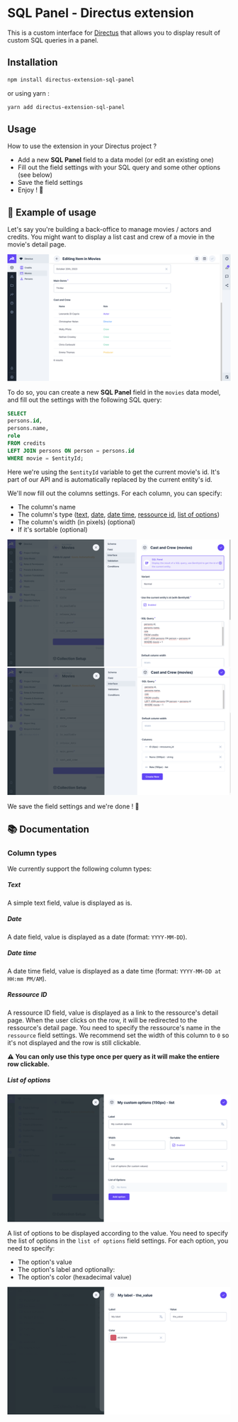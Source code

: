 # SQL Panel - Directus extension

This is a custom interface for [Directus](https://directus.io/) that allows you to display result of custom SQL queries in a panel.

## Installation

```bash
npm install directus-extension-sql-panel
```

or using yarn :

```bash
yarn add directus-extension-sql-panel
```

## Usage

How to use the extension in your Directus project ?

- Add a new **SQL Panel** field to a data model (or edit an existing one)
- Fill out the field settings with your SQL query and some other options (see below)
- Save the field settings
- Enjoy ! 🎉

## 🧪 Example of usage

Let's say you're building a back-office to manage movies / actors and credits.
You might want to display a list cast and crew of a movie in the movie's detail page.

![Example of usage](./docs/example.png)

To do so, you can create a new **SQL Panel** field in the `movies` data model, and fill out the settings with the following SQL query:

```sql
SELECT
persons.id,
persons.name,
role
FROM credits
LEFT JOIN persons ON person = persons.id
WHERE movie = $entityId;
```

Here we're using the `$entityId` variable to get the current movie's id. It's part of our API and is automatically replaced by the current entity's id.

We'll now fill out the columns settings. For each column, you can specify:

- The column's name
- The column's type ([text](#column-types), [date](#column-types), [date time](#column-types), [ressource id](#column-types), [list of options](#column-types))
- The column's width (in pixels) (optional)
- If it's sortable (optional)

![Example of settings top](./docs/example-settings-1.png)
![Example of settings bottom](./docs/example-settings-2.png)

We save the field settings and we're done ! 🎉

## 📚 Documentation

### Column types

We currently support the following column types:

##### Text

A simple text field, value is displayed as is.

##### Date

A date field, value is displayed as a date (format: `YYYY-MM-DD`).

##### Date time

A date time field, value is displayed as a date time (format: `YYYY-MM-DD at HH:mm PM/AM`).

##### Ressource ID

A ressource ID field, value is displayed as a link to the ressource's detail page. When the user clicks on the row, it will be redirected to the ressource's detail page.
You need to specify the ressource's name in the `ressource` field settings.
We recommend set the width of this column to `0` so it's not displayed and the row is still clickable.

**⚠️ You can only use this type once per query as it will make the entiere row clickable.**

##### List of options

![List of options settings](./docs/list-settings.png)

A list of options to be displayed according to the value.
You need to specify the list of options in the `list of options` field settings.
For each option, you need to specify:

- The option's value
- The option's label
  and optionally:
- The option's color (hexadecimal value)

![Option settings](./docs/option-settings.png)
